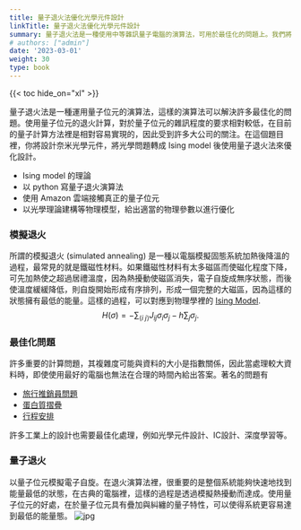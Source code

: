 ```yaml
---
title: 量子退火法優化光學元件設計
linkTitle: 量子退火法優化光學元件設計
summary: 量子退火法是一種使用中等雜訊量子電腦的演算法，可用於最佳化的問題上。我們將使用量子退火法來優化光學元件的設計
# authors: ["admin"]
date: '2023-03-01'
weight: 30
type: book
---
```

{{< toc hide_on="xl" >}}

量子退火法是一種運用量子位元的演算法，這樣的演算法可以解決許多最佳化的問題。使用量子位元的退火計算，對於量子位元的雜訊程度的要求相對較低，在目前的量子計算方法裡是相對容易實現的，因此受到許多大公司的關注。在這個題目裡，你將設計奈米光學元件，將光學問題轉成 Ising model 後使用量子退火法來優化設計。
- Ising model 的理論
- 以 python 寫量子退火演算法
- 使用 Amazon 雲端接觸真正的量子位元
- 以光學理論建構等物理模型，給出適當的物理參數以進行優化



### 模擬退火
所謂的模擬退火 (simulated annealing) 是一種以電腦模擬固態系統加熱後降溫的過程，最常見的就是鐵磁性材料。如果鐵磁性材料有太多磁區而使磁化程度下降，可先加熱使之超過居禮溫度，因為熱擾動使磁區消失，電子自旋成無序狀態，而後使溫度緩緩降低，則自旋開始形成有序排列，形成一個完整的大磁區，因為這樣的狀態擁有最低的能量。這樣的過程，可以對應到物理學裡的
[Ising Model](https://en.wikipedia.org/wiki/Ising_model).
$$H(\sigma) = - \sum_{\langle i~j\rangle} J_{ij}\sigma_i \sigma_j - h \sum_j \sigma_j.$$

### 最佳化問題

許多重要的計算問題，其複雜度可能與資料的大小是指數關係，因此當處理較大資料時，即使使用最好的電腦也無法在合理的時間內給出答案。著名的問題有
- [旅行推銷員問題](https://zh.wikipedia.org/wiki/%E6%97%85%E8%A1%8C%E6%8E%A8%E9%94%80%E5%91%98%E9%97%AE%E9%A2%98)
- [蛋白質摺疊](https://en.wikipedia.org/wiki/Protein_structure_prediction)
- [行程安排](https://en.wikipedia.org/wiki/Job-shop_scheduling)

許多工業上的設計也需要最佳化處理，例如光學元件設計、IC設計、深度學習等。


### 量子退火

以量子位元模擬電子自旋。在退火演算法裡，很重要的是整個系統能夠快速地找到能量最低的狀態，在古典的電腦裡，這樣的過程是透過模擬熱擾動而達成。使用量子位元的好處，在於量子位元具有疊加與糾纏的量子特性，可以使得系統更容易達到最低的能量態。
![jpg](/uploads/q1.jpg)
